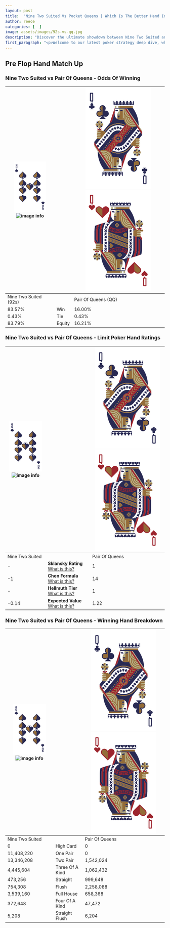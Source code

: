```yaml
---
layout: post
title:  "Nine Two Suited Vs Pocket Queens | Which Is The Better Hand In Poker? A Complete Guide"
author: reece
categories: [  ]
image: assets/images/92s-vs-qq.jpg
description: "Discover the ultimate showdown between Nine Two Suited and Pair Of Queens in poker! Uncover the odds, strategies, and scenarios where one hand triumphs over the other. Get ready to up your poker game with this thrilling analysis."
first_paragraph: "<p>Welcome to our latest poker strategy deep dive, where we're pitting two distinct hands against each other in a high-stakes showdown: Nine Two Suited vs Pair Of Queens.</p><p>In the dynamic world of poker, every decision counts, and knowing which hand holds the upper hand is key to your success at the table.</p><p>In this article, we'll dissect these two hands, explore the scenarios where one dominates the other, and equip you with the knowledge to make strategic choices that can tip the odds in your favor.</p><p>Get ready to unravel the intriguing dynamics of these poker hands and elevate your game to new heights.</p>"
---
```




[comment]: # (sp0)

## Pre Flop Hand Match Up

<div class="table hand-ratings" markdown="1"> 



### Nine Two Suited vs Pair Of Queens - Odds Of Winning


    
| ![image info](assets/images/hand1/9.png) ![image info](assets/images/hand1/2s.png) |  | ![image info](assets/images/hand2/Q.png) ![image info](assets/images/hand2/Qo.png) |
| -------- | -------- | -------- |
| Nine Two Suited (92s) |  | Pair Of Queens (QQ) |
| 83.57% | Win | 16.00% |
| 0.43% | Tie | 0.43% |
| 83.79% | Equity | 16.21% |




[comment]: # (sp1)



### Nine Two Suited vs Pair Of Queens - Limit Poker Hand Ratings


    
| ![image info](assets/images/hand1/9.png) ![image info](assets/images/hand1/2s.png) |  | ![image info](assets/images/hand2/Q.png) ![image info](assets/images/hand2/Qo.png) |
| -------- | -------- | -------- |
| Nine Two Suited |  | Pair Of Queens |
| - | **Sklansky Rating** [What is this?](/sklansky-rating-explained) | 1 |
| -1 | **Chen Formula** [What is this?](/chen-formula-explained) | 14 |
| - | **Hellmuth Tier** [What is this?](/Hellmuth-tier-explained) | 1 |
| -0.14 | **Expected Value** [What is this?](/expected-value-explained) | 1.22 |




[comment]: # (sp2)



### Nine Two Suited vs Pair Of Queens - Winning Hand Breakdown


    
| ![image info](assets/images/hand1/9.png) ![image info](assets/images/hand1/2s.png) |  | ![image info](assets/images/hand2/Q.png) ![image info](assets/images/hand2/Qo.png) |
| -------- | -------- | -------- |
| Nine Two Suited |  | Pair Of Queens |
| 0 | High Card | 0 |
| 11,408,220 | One Pair | 0 |
| 13,346,208 | Two Pair | 1,542,024 |
| 4,445,604 | Three Of A Kind | 1,062,432 |
| 473,256 | Straight | 999,648 |
| 754,308 | Flush | 2,258,088 |
| 3,539,160 | Full House | 658,368 |
| 372,648 | Four Of A Kind | 47,472 |
| 5,208 | Straight Flush | 6,204 |




[comment]: # (sp3)



</div>

[comment]: # (sp4)



[comment]: # (sp5)

